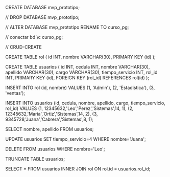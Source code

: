CREATE DATABASE mvp_prototipo;

// DROP DATABASE mvp_prototipo;

// ALTER DATABASE mvp_prototipo RENAME TO curso_pg;

// conectar bd
\c curso_pg;

// CRUD-CREATE

CREATE TABLE rol (
id INT,
nombre VARCHAR(30),
PRIMARY KEY (id)
);

CREATE TABLE usuarios (
id INT,
cedula INT,
nombre VARCHAR(30),
apellido VARCHAR(30),
cargo VARCHAR(30),
tiempo_servicio INT,
rol_id INT,
PRIMARY KEY (id), 
FOREIGN KEY (rol_id) REFERENCES rol(id)
);


INSERT INTO rol (id, nombre) VALUES
(1, 'Admin'),
(2, 'Estadistica'),
(3, 'ventas');

INSERT INTO usuarios (id, cedula, nombre, apellido, cargo, tiempo_servicio, rol_id) VALUES
(1, 12345632,'Leo','Perez','Sistemas',14, 1),
(2, 12345632,'Maria','Ortiz','Sistemas',14, 2),
(3, 9345728,'Juana','Cabrera','Sistemas',8, 1);

SELECT nombre, apellido FROM usuarios; 

UPDATE usuarios SET tiempo_servicio=4 WHERE nombre='Juana';

DELETE FROM usuarios WHERE nombre='Leo';

TRUNCATE TABLE usuarios;

SELECT
	*
FROM
 usuarios
INNER JOIN rol ON rol.id = usuarios.rol_id;
